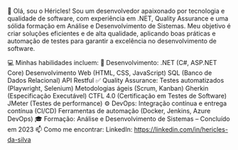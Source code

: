 👋 Olá, sou o Héricles!
Sou um desenvolvedor apaixonado por tecnologia e qualidade de software, com experiência em .NET, Quality Assurance e uma sólida formação em Análise e Desenvolvimento de Sistemas. Meu objetivo é criar soluções eficientes e de alta qualidade, aplicando boas práticas e automação de testes para garantir a excelência no desenvolvimento de software.

💻 Minhas habilidades incluem:
🔧 Desenvolvimento:
.NET (C#, ASP.NET Core)
Desenvolvimento Web (HTML, CSS, JavaScript)
SQL (Banco de Dados Relacional)
API Restful
✅ Quality Assurance:
Testes automatizados (Playwright, Selenium)
Metodologias ágeis (Scrum, Kanban)
Gherkin (Especificação Executável)
CTFL 4.0 (Certificação em Testes de Software)
JMeter (Testes de performance)
⚙️ DevOps:
Integração contínua e entrega contínua (CI/CD)
Ferramentas de automação (Docker, Jenkins, Azure DevOps)
🎓 Formação:
Análise e Desenvolvimento de Sistemas – Concluído em 2023
📫 Como me encontrar:
LinkedIn: https://linkedin.com/in/hericles-da-silva
